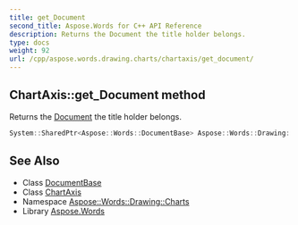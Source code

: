```yaml
---
title: get_Document
second_title: Aspose.Words for C++ API Reference
description: Returns the Document the title holder belongs.
type: docs
weight: 92
url: /cpp/aspose.words.drawing.charts/chartaxis/get_document/
---
```

## ChartAxis::get_Document method


Returns the [Document](../../../aspose.words/document/) the title holder belongs.

```cpp
System::SharedPtr<Aspose::Words::DocumentBase> Aspose::Words::Drawing::Charts::ChartAxis::get_Document() override
```

## See Also

* Class [DocumentBase](../../../aspose.words/documentbase/)
* Class [ChartAxis](../)
* Namespace [Aspose::Words::Drawing::Charts](../../)
* Library [Aspose.Words](../../../)
